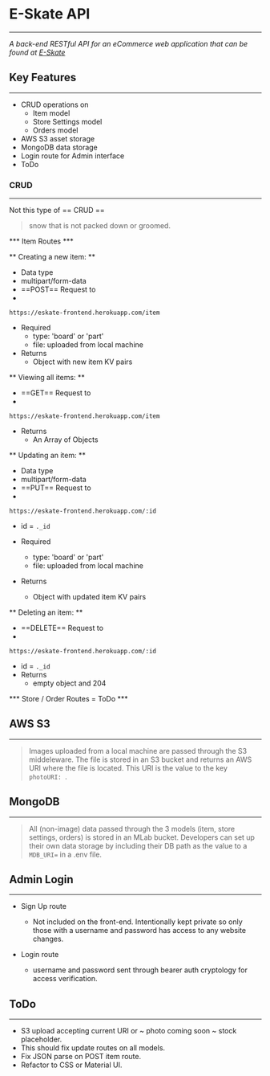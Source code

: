 # E-Skate API
---
*A back-end RESTful API for an eCommerce web application that can be found at [E-Skate](https://eskate-frontend.herokuapp.com/)*

## Key Features  
---
- CRUD operations on
    - Item model
    - Store Settings model
    - Orders model
- AWS S3 asset storage
- MongoDB data storage
- Login route for Admin interface
- ToDo

### CRUD  
---  

Not this type of == CRUD ==  
> snow that is not packed down or groomed.

*** Item Routes ***  

** Creating a new item: **

- Data type  
 - multipart/form-data  
- ==POST== Request to  
 -
```https://eskate-frontend.herokuapp.com/item```  
- Required  
  - type: 'board' or 'part'
  - file: uploaded from local machine  
- Returns  
  - Object with new item KV pairs  

** Viewing all items: **  
- ==GET== Request to  
 -
```https://eskate-frontend.herokuapp.com/item```  
- Returns  
  - An Array of Objects  

** Updating an item: **  
- Data type  
 - multipart/form-data  
- ==PUT== Request to  
 -
```https://eskate-frontend.herokuapp.com/:id```  
  - id = `._id`

- Required  
  - type: 'board' or 'part'
  - file: uploaded from local machine  
- Returns  
  - Object with updated item KV pairs  

** Deleting an item: **  
- ==DELETE== Request to  
 -
```https://eskate-frontend.herokuapp.com/:id```  
  - id = `._id`  
- Returns
  - empty object and 204

*** Store / Order Routes = ToDo ***


## AWS S3  
---  
> Images uploaded from a local machine are passed through the S3 middeleware. The file is stored in an S3 bucket and returns an AWS URI where the file is located. This URI is the value to the key `photoURI: `.

## MongoDB  
---  
> All (non-image) data passed through the 3 models (item, store settings, orders) is stored in an MLab bucket. Developers can set up their own data storage by including their DB path as the value to a `MDB_URI=` in a .env file.

## Admin Login  
---  
- Sign Up route  
  - Not included on the front-end. Intentionally kept private so only those with a username and password has access to any website changes.  


- Login route  
  - username and password sent through bearer auth cryptology for access verification.

## ToDo  
---  
- S3 upload accepting current URI or ~ photo coming soon ~ stock placeholder.  
 - This should fix update routes on all models.
- Fix JSON parse on POST item route.  
- Refactor to CSS or Material UI. 
